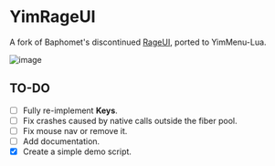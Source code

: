 # YimRageUI

A fork of Baphomet's discontinued [RageUI](https://github.com/ImBaphomettt/RageUI), ported to YimMenu-Lua.

![image](https://github.com/user-attachments/assets/a1f95684-1553-4341-a2f9-6f333036a377)

## TO-DO

- [ ] Fully re-implement **Keys**.
- [ ] Fix crashes caused by native calls outside the fiber pool.
- [ ] Fix mouse nav or remove it.
- [ ] Add documentation.
- [x] Create a simple demo script.

